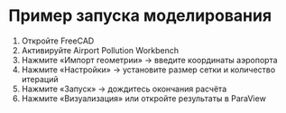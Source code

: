 # Пример запуска моделирования

1. Откройте FreeCAD
2. Активируйте Airport Pollution Workbench
3. Нажмите «Импорт геометрии» → введите координаты аэропорта
4. Нажмите «Настройки» → установите размер сетки и количество итераций
5. Нажмите «Запуск» → дождитесь окончания расчёта
6. Нажмите «Визуализация» или откройте результаты в ParaView

